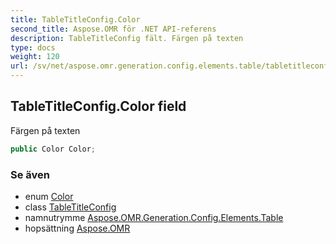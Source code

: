 ```yaml
---
title: TableTitleConfig.Color
second_title: Aspose.OMR för .NET API-referens
description: TableTitleConfig fält. Färgen på texten
type: docs
weight: 120
url: /sv/net/aspose.omr.generation.config.elements.table/tabletitleconfig/color/
---
```

## TableTitleConfig.Color field

Färgen på texten

```csharp
public Color Color;
```

### Se även

* enum [Color](../../../aspose.omr.generation/color/)
* class [TableTitleConfig](../)
* namnutrymme [Aspose.OMR.Generation.Config.Elements.Table](../../tabletitleconfig/)
* hopsättning [Aspose.OMR](../../../)


